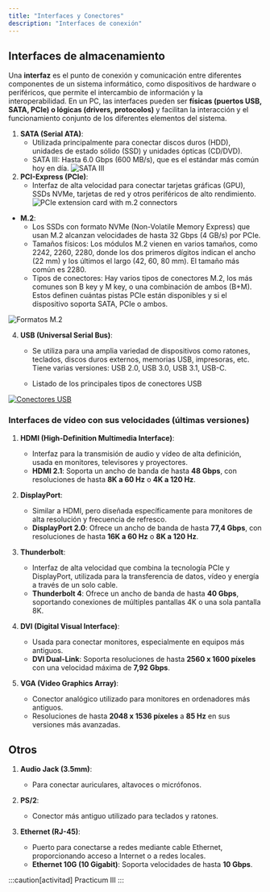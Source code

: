 ```yaml
---
title: "Interfaces y Conectores"
description: "Interfaces de conexión"
---
```


## Interfaces de almacenamiento

Una **interfaz** es el punto de conexión y comunicación entre diferentes componentes de un sistema informático, como dispositivos de hardware o periféricos, que permite el intercambio de información y la interoperabilidad. En un PC, las interfaces pueden ser **físicas (puertos USB, SATA, PCIe) o lógicas (drivers, protocolos)** y facilitan la interacción y el funcionamiento conjunto de los diferentes elementos del sistema.

1. **SATA (Serial ATA)**:
   - Utilizada principalmente para conectar discos duros (HDD), unidades de estado sólido (SSD) y unidades ópticas (CD/DVD).
   - SATA III: Hasta 6.0 Gbps (600 MB/s), que es el estándar más común hoy en día.
![SATA III](https://upload.wikimedia.org/wikipedia/commons/thumb/2/29/SATA_ports.jpg/250px-SATA_ports.jpg)
2. **PCI-Express (PCIe)**:
   - Interfaz de alta velocidad para conectar tarjetas gráficas (GPU), SSDs NVMe, tarjetas de red y otros periféricos de alto rendimiento.
   ![PCIe extension card with m.2 connectors](https://hardzone.es/app/uploads-hardzone.es/2020/06/Adaptador-PCIe-SSD-NVMe.jpg)

*  **M.2**:
   - Los SSDs con formato NVMe (Non-Volatile Memory Express) que usan M.2 alcanzan velocidades de hasta 32 Gbps (4 GB/s) por PCIe.
   - Tamaños físicos: Los módulos M.2 vienen en varios tamaños, como 2242, 2260, 2280, donde los dos primeros dígitos indican el ancho (22 mm) y los últimos el largo (42, 60, 80 mm). El tamaño más común es 2280.
   - Tipos de conectores: Hay varios tipos de conectores M.2, los más comunes son B key y M key, o una combinación de ambos (B+M). Estos definen cuántas pistas PCIe están disponibles y si el dispositivo soporta SATA, PCIe o ambos.

![Formatos M.2](https://i.ebayimg.com/images/g/wU4AAOSwLtthTD-S/s-l1200.jpg)

4. **USB (Universal Serial Bus)**:
   - Se utiliza para una amplia variedad de dispositivos como ratones, teclados, discos duros externos, memorias USB, impresoras, etc. Tiene varias versiones: USB 2.0, USB 3.0, USB 3.1, USB-C.

   - Listado de los principales tipos de conectores USB


[![Conectores USB](https://i.blogs.es/050b2a/conectoresusb/1366_2000.jpg)](https://www.xataka.com/basics/tipos-usb-estandares-conectores-caracteristicas-cada-uno)

### Interfaces de vídeo con sus velocidades (últimas versiones)

1. **HDMI (High-Definition Multimedia Interface)**:
   - Interfaz para la transmisión de audio y vídeo de alta definición, usada en monitores, televisores y proyectores.
   - **HDMI 2.1**: Soporta un ancho de banda de hasta **48 Gbps**, con resoluciones de hasta **8K a 60 Hz** o **4K a 120 Hz**.

2. **DisplayPort**:
   - Similar a HDMI, pero diseñada específicamente para monitores de alta resolución y frecuencia de refresco.
   - **DisplayPort 2.0**: Ofrece un ancho de banda de hasta **77,4 Gbps**, con resoluciones de hasta **16K a 60 Hz** o **8K a 120 Hz**.

3. **Thunderbolt**:
   - Interfaz de alta velocidad que combina la tecnología PCIe y DisplayPort, utilizada para la transferencia de datos, vídeo y energía a través de un solo cable.
   - **Thunderbolt 4**: Ofrece un ancho de banda de hasta **40 Gbps**, soportando conexiones de múltiples pantallas 4K o una sola pantalla 8K.

4. **DVI (Digital Visual Interface)**:
   - Usada para conectar monitores, especialmente en equipos más antiguos.
   - **DVI Dual-Link**: Soporta resoluciones de hasta **2560 x 1600 píxeles** con una velocidad máxima de **7,92 Gbps**.

5. **VGA (Video Graphics Array)**:
   - Conector analógico utilizado para monitores en ordenadores más antiguos.
   - Resoluciones de hasta **2048 x 1536 píxeles** a **85 Hz** en sus versiones más avanzadas.


## Otros

1. **Audio Jack (3.5mm)**:
    - Para conectar auriculares, altavoces o micrófonos.

2. **PS/2**:
    - Conector más antiguo utilizado para teclados y ratones.

3. **Ethernet (RJ-45)**:
   - Puerto para conectarse a redes mediante cable Ethernet, proporcionando acceso a Internet o a redes locales.
   - **Ethernet 10G (10 Gigabit)**: Soporta velocidades de hasta **10 Gbps**.

:::caution[activitad]
Practicum III
:::